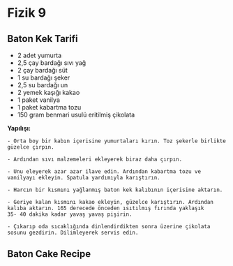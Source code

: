 # Fizik 9
## Baton Kek Tarifi
- 2 adet yumurta
- 2,5 çay bardağı sıvı yağ
- 2 çay bardağı süt
- 1 su bardağı şeker
- 2,5 su bardağı un
- 2 yemek kaşığı kakao
- 1 paket vanilya
- 1 paket kabartma tozu
- 150 gram benmari usulü eritilmiş çikolata
 
 **Yapılışı:**
    
    - Orta boy bir kabın içerisine yumurtaları kırın. Toz şekerle birlikte güzelce çırpın.

    - Ardından sıvı malzemeleri ekleyerek biraz daha çırpın.

    - Unu eleyerek azar azar ilave edin. Ardından kabartma tozu ve vanilyayı ekleyin. Spatula yardımıyla karıştırın.

    - Harcın bir kısmını yağlanmış baton kek kalıbının içerisine aktarın.

    - Geriye kalan kısmını kakao ekleyin, güzelce karıştırın. Ardından kalıba aktarın. 165 derecede önceden ısıtılmış fırında yaklaşık        35- 40 dakika kadar yavaş yavaş pişirin.

    - Çıkarıp oda sıcaklığında dinlendirdikten sonra üzerine çikolata sosunu gezdirin. Dilimleyerek servis edin.
## Baton Cake Recipe
